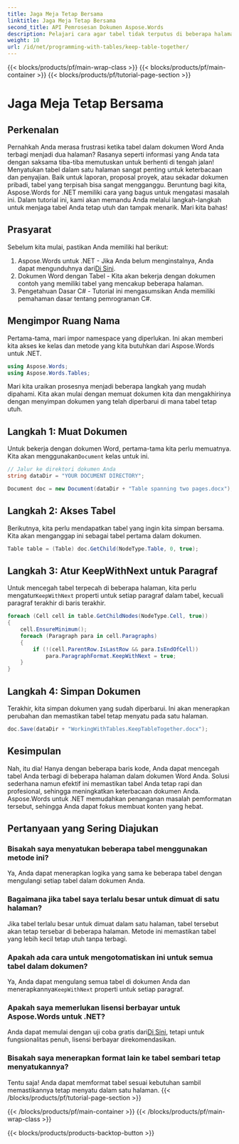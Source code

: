 ```yaml
---
title: Jaga Meja Tetap Bersama
linktitle: Jaga Meja Tetap Bersama
second_title: API Pemrosesan Dokumen Aspose.Words
description: Pelajari cara agar tabel tidak terputus di beberapa halaman dalam dokumen Word menggunakan Aspose.Words untuk .NET. Ikuti panduan kami untuk menjaga dokumen tetap profesional dan mudah dibaca.
weight: 10
url: /id/net/programming-with-tables/keep-table-together/
---
```


{{< blocks/products/pf/main-wrap-class >}}
{{< blocks/products/pf/main-container >}}
{{< blocks/products/pf/tutorial-page-section >}}

# Jaga Meja Tetap Bersama

## Perkenalan

Pernahkah Anda merasa frustrasi ketika tabel dalam dokumen Word Anda terbagi menjadi dua halaman? Rasanya seperti informasi yang Anda tata dengan saksama tiba-tiba memutuskan untuk berhenti di tengah jalan! Menyatukan tabel dalam satu halaman sangat penting untuk keterbacaan dan penyajian. Baik untuk laporan, proposal proyek, atau sekadar dokumen pribadi, tabel yang terpisah bisa sangat mengganggu. Beruntung bagi kita, Aspose.Words for .NET memiliki cara yang bagus untuk mengatasi masalah ini. Dalam tutorial ini, kami akan memandu Anda melalui langkah-langkah untuk menjaga tabel Anda tetap utuh dan tampak menarik. Mari kita bahas!

## Prasyarat

Sebelum kita mulai, pastikan Anda memiliki hal berikut:

1.  Aspose.Words untuk .NET - Jika Anda belum menginstalnya, Anda dapat mengunduhnya dari[Di Sini](https://releases.aspose.com/words/net/).
2. Dokumen Word dengan Tabel - Kita akan bekerja dengan dokumen contoh yang memiliki tabel yang mencakup beberapa halaman.
3. Pengetahuan Dasar C# - Tutorial ini mengasumsikan Anda memiliki pemahaman dasar tentang pemrograman C#.

## Mengimpor Ruang Nama

Pertama-tama, mari impor namespace yang diperlukan. Ini akan memberi kita akses ke kelas dan metode yang kita butuhkan dari Aspose.Words untuk .NET.

```csharp
using Aspose.Words;
using Aspose.Words.Tables;
```

Mari kita uraikan prosesnya menjadi beberapa langkah yang mudah dipahami. Kita akan mulai dengan memuat dokumen kita dan mengakhirinya dengan menyimpan dokumen yang telah diperbarui di mana tabel tetap utuh.

## Langkah 1: Muat Dokumen

 Untuk bekerja dengan dokumen Word, pertama-tama kita perlu memuatnya. Kita akan menggunakan`Document` kelas untuk ini.

```csharp
// Jalur ke direktori dokumen Anda
string dataDir = "YOUR DOCUMENT DIRECTORY";

Document doc = new Document(dataDir + "Table spanning two pages.docx");
```

## Langkah 2: Akses Tabel

Berikutnya, kita perlu mendapatkan tabel yang ingin kita simpan bersama. Kita akan menganggap ini sebagai tabel pertama dalam dokumen.

```csharp
Table table = (Table) doc.GetChild(NodeType.Table, 0, true);
```

## Langkah 3: Atur KeepWithNext untuk Paragraf

 Untuk mencegah tabel terpecah di beberapa halaman, kita perlu mengatur`KeepWithNext` properti untuk setiap paragraf dalam tabel, kecuali paragraf terakhir di baris terakhir.

```csharp
foreach (Cell cell in table.GetChildNodes(NodeType.Cell, true))
{
    cell.EnsureMinimum();
    foreach (Paragraph para in cell.Paragraphs)
    {
        if (!(cell.ParentRow.IsLastRow && para.IsEndOfCell))
            para.ParagraphFormat.KeepWithNext = true;
    }
}
```

## Langkah 4: Simpan Dokumen

Terakhir, kita simpan dokumen yang sudah diperbarui. Ini akan menerapkan perubahan dan memastikan tabel tetap menyatu pada satu halaman.

```csharp
doc.Save(dataDir + "WorkingWithTables.KeepTableTogether.docx");
```

## Kesimpulan

Nah, itu dia! Hanya dengan beberapa baris kode, Anda dapat mencegah tabel Anda terbagi di beberapa halaman dalam dokumen Word Anda. Solusi sederhana namun efektif ini memastikan tabel Anda tetap rapi dan profesional, sehingga meningkatkan keterbacaan dokumen Anda. Aspose.Words untuk .NET memudahkan penanganan masalah pemformatan tersebut, sehingga Anda dapat fokus membuat konten yang hebat.

## Pertanyaan yang Sering Diajukan

### Bisakah saya menyatukan beberapa tabel menggunakan metode ini?  
Ya, Anda dapat menerapkan logika yang sama ke beberapa tabel dengan mengulangi setiap tabel dalam dokumen Anda.

### Bagaimana jika tabel saya terlalu besar untuk dimuat di satu halaman?  
Jika tabel terlalu besar untuk dimuat dalam satu halaman, tabel tersebut akan tetap tersebar di beberapa halaman. Metode ini memastikan tabel yang lebih kecil tetap utuh tanpa terbagi.

### Apakah ada cara untuk mengotomatiskan ini untuk semua tabel dalam dokumen?  
 Ya, Anda dapat mengulang semua tabel di dokumen Anda dan menerapkannya`KeepWithNext` properti untuk setiap paragraf.

### Apakah saya memerlukan lisensi berbayar untuk Aspose.Words untuk .NET?  
Anda dapat memulai dengan uji coba gratis dari[Di Sini](https://releases.aspose.com/), tetapi untuk fungsionalitas penuh, lisensi berbayar direkomendasikan.

### Bisakah saya menerapkan format lain ke tabel sembari tetap menyatukannya?  
Tentu saja! Anda dapat memformat tabel sesuai kebutuhan sambil memastikannya tetap menyatu dalam satu halaman.
{{< /blocks/products/pf/tutorial-page-section >}}

{{< /blocks/products/pf/main-container >}}
{{< /blocks/products/pf/main-wrap-class >}}

{{< blocks/products/products-backtop-button >}}
